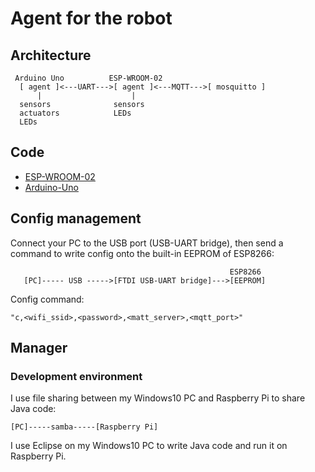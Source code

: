 # Agent for the robot

## Architecture

```
 Arduino Uno          ESP-WROOM-02
  [ agent ]<---UART--->[ agent ]<---MQTT--->[ mosquitto ]
      |                    |
  sensors              sensors
  actuators            LEDs
  LEDs
```

## Code

- [ESP-WROOM-02](./esp_wroom_02)
- [Arduino-Uno](./arduino_uno)

## Config management

Connect your PC to the USB port (USB-UART bridge), then send a command to write config onto the built-in EEPROM of ESP8266:

```
                                                 ESP8266
   [PC]----- USB ----->[FTDI USB-UART bridge]--->[EEPROM]
```

Config command:
```
"c,<wifi_ssid>,<password>,<matt_server>,<mqtt_port>"
```

## Manager

### Development environment

I use file sharing between my Windows10 PC and Raspberry Pi to share Java code:
```
[PC]-----samba-----[Raspberry Pi]
```

I use Eclipse on my Windows10 PC to write Java code and run it on Raspberry Pi.
